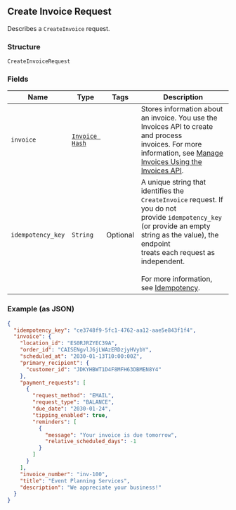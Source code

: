 ## Create Invoice Request

Describes a `CreateInvoice` request.

### Structure

`CreateInvoiceRequest`

### Fields

| Name | Type | Tags | Description |
|  --- | --- | --- | --- |
| `invoice` | [`Invoice Hash`](/doc/models/invoice.md) |  | Stores information about an invoice. You use the Invoices API to create and process<br>invoices. For more information, see [Manage Invoices Using the Invoices API](https://developer.squareup.com/docs/docs/invoices-api/overview). |
| `idempotency_key` | `String` | Optional | A unique string that identifies the `CreateInvoice` request. If you do not <br>provide `idempotency_key` (or provide an empty string as the value), the endpoint <br>treats each request as independent.<br><br>For more information, see [Idempotency](https://developer.squareup.com/docs/docs/working-with-apis/idempotency). |

### Example (as JSON)

```json
{
  "idempotency_key": "ce3748f9-5fc1-4762-aa12-aae5e843f1f4",
  "invoice": {
    "location_id": "ES0RJRZYEC39A",
    "order_id": "CAISENgvlJ6jLWAzERDzjyHVybY",
    "scheduled_at": "2030-01-13T10:00:00Z",
    "primary_recipient": {
      "customer_id": "JDKYHBWT1D4F8MFH63DBMEN8Y4"
    },
    "payment_requests": [
      {
        "request_method": "EMAIL",
        "request_type": "BALANCE",
        "due_date": "2030-01-24",
        "tipping_enabled": true,
        "reminders": [
          {
            "message": "Your invoice is due tomorrow",
            "relative_scheduled_days": -1
          }
        ]
      }
    ],
    "invoice_number": "inv-100",
    "title": "Event Planning Services",
    "description": "We appreciate your business!"
  }
}
```


